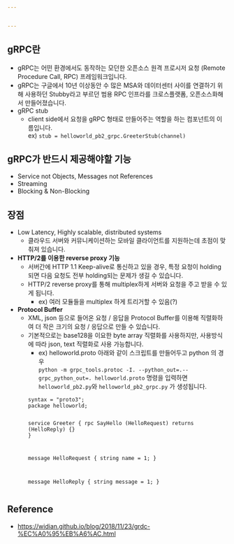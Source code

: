 ```yaml
---


---
```


<h2 id="grpc란">gRPC란</h2>
<ul>
<li>gRPC는 어떤 환경에서도 동작하는 모던한 오픈소스 원격 프로시저 요청 (Remote Procedure Call, RPC) 프레임워크입니다.</li>
<li>gRPC는 구글에서 10년 이상동안 수 많은 MSA와 데이터센터 사이를 연결하기 위해 사용하던 Stubby라고 부르던 범용 RPC 인프라를 크로스플랫폼, 오픈소스화해서 만들어졌습니다.</li>
<li>gRPC stub
<ul>
<li>client side에서 요청을 gRPC 형태로 만들어주는 역할을 하는 컴포넌트의 이름입니다.<br>
ex) <code>stub = helloworld_pb2_grpc.GreeterStub(channel)</code></li>
</ul>
</li>
</ul>
<h2 id="grpc가-반드시-제공해야할-기능">gRPC가 반드시 제공해야할 기능</h2>
<ul>
<li>Service not Objects, Messages not References</li>
<li>Streaming</li>
<li>Blocking &amp; Non-Blocking</li>
</ul>
<h2 id="장점">장점</h2>
<ul>
<li>Low Latency, Highly scalable, distributed systems
<ul>
<li>클라우드 서버와 커뮤니케이션하는 모바일 클라이언트를 지원하는데 초점이 맞춰져 있습니다.</li>
</ul>
</li>
<li><strong>HTTP/2를 이용한 reverse proxy 기능</strong>
<ul>
<li>서버간에 HTTP 1.1 Keep-alive로 통신하고 있을 경우, 특정 요청이 holding 되면 다음 요청도 전부 holding되는 문제가 생길 수 있습니다.</li>
<li>HTTP/2 reverse proxy를 통해 multiplex하게 서버와 요청을 주고 받을 수 있게 됩니다.
<ul>
<li>ex) 여러 모듈들을 multiplex 하게 트리거할 수 있음(?)</li>
</ul>
</li>
</ul>
</li>
<li><strong>Protocol Buffer</strong>
<ul>
<li>XML, json 등으로 들어온 요청 / 응답을 Protocol Buffer를 이용해 직렬화하여 더 작은 크기의 요청 / 응답으로 만들 수 있습니다.</li>
<li>기본적으로는 base128을 이요한 byte array 직렬화를 사용하지만, 사용방식에 따라 json, text 직렬화로 사용 가능합니다.
<ul>
<li>ex) helloworld.proto 아래와 같이 스크립트를 만들어두고 python 의 경우<br>
<code>python -m grpc_tools.protoc -I. --python_out=.--grpc_python_out=. helloworld.proto</code> 명령을 입력하면 <code>helloworld_pb2.py</code>와 <code>helloworld_pb2_grpc.py</code> 가 생성됩니다.</li>
</ul>
<pre><code>syntax = "proto3";
package helloworld;

service Greeter {
  rpc SayHello (HelloRequest) returns (HelloReply) {}
}

message HelloRequest {
  string name = 1;
}

message HelloReply {
  string message = 1;
}
</code></pre>
</li>
</ul>
</li>
</ul>
<h2 id="reference">Reference</h2>
<ul>
<li><a href="https://widian.github.io/blog/2018/11/23/grdc-%EC%A0%95%EB%A6%AC.html">https://widian.github.io/blog/2018/11/23/grdc-%EC%A0%95%EB%A6%AC.html</a></li>
</ul>

